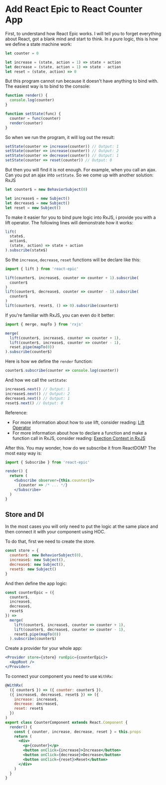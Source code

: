 # Add React Epic to React Counter App

First, to understand how React Epic works. I will tell you to forget everything about React, got a blank mind and start to think. In a pure logic, this is how we define a state machine work:

```jsx
let counter = 0

let increase = (state, action = 1) => state + action
let decrease = (state, action = 1) => state - action
let reset = (state, action) => 0
```

But this program cannot run because it doesn't have anything to bind with. The easiest way is to bind to the console:

```jsx
function render() {
  console.log(counter)
}

function setState(func) {
  counter = func(counter)
  render(counter)
}
```

So when we run the program, it will log out the result:

```jsx
setState(counter => increase(counter)) // Output: 1
setState(counter => increase(counter)) // Output: 2
setState(counter => decrease(counter)) // Output: 1
setState(counter => reset(counter)) // Output: 0
```

But then you will find it is not enough. For example, when you call an ajax. Can you put an ajax into `setState`. So we come up with another solution: RxJS

```jsx
let counter$ = new BehaviorSubject(0)

let increase$ = new Subject()
let decrease$ = new Subject()
let reset = new Subject()
```

To make it easier for you to bind pure logic into RxJS, i provide you with a lift operator. The following lines will demonstrate how it works:

```jsx
lift(
  state$,
  action$,
  (state, action) => state + action
).subscribe(state$)
```

So the `increase`, `decrease`, `reset` functions will be declare like this:

```jsx
import { lift } from 'react-epic'

lift(counter$, increase$, counter => counter + 1).subscribe(
  counter$
)
lift(counter$, decrease$, counter => counter - 1).subscribe(
  counter$
)
lift(counter$, reset$, () => 0).subscribe(counter$)
```

If you're familiar with RxJS, you can even do it better:

```jsx
import { merge, mapTo } from 'rxjs'

merge(
  lift(counter$, increase$, counter => counter + 1),
  lift(counter$, increase$, counter => counter - 1),
  reset.pipe(mapTo(0))
).subscribe(counter$)
```

Here is how we define the `render` function:

```jsx
counter$.subscribe(counter => console.log(counter))
```

And how we call the `setState`:

```jsx
increase$.next() // Output: 1
increase$.next() // Output: 2
decrease$.next() // Output: 1
reset$.next() // Output: 0
```

Reference:

- For more information about how to use lift, consider reading: [Lift Operator](LiftBehindTheScene.md)
- For more information about how to declare a function and make a function call in RxJS, consider reading: [Exection Context in RxJS](RxJSExecutionContext.md)

After this. You may wonder, how do we subscribe it from ReactDOM? The most easy way is:

```jsx
import { Subscribe } from 'react-epic'

render() {
  return (
    <Subscribe observer={this.counter$}>
      {counter => /* ... */}
    </Subscribe>
  )
}
```

## Store and DI

In the most cases you will only need to put the logic at the same place and then connect it with your component using HOC.

To do that, first we need to create the store.

```jsx
const store = {
  counter$: new BehaviorSubject(0),
  increase$: new Subject(),
  decrease$: new Subject(),
  reset$: new Subject()
}
```

And then define the app logic:

```jsx
const counterEpic = ({
  counter$,
  increase$,
  decrease$,
  reset$
}) =>
  merge(
    lift(counter$, increase$, counter => counter + 1),
    lift(counter$, decrease$, counter => counter - 1),
    reset$.pipe(mapTo(0))
  ).subscribe(counter$)
```

Create a provider for your whole app:

```jsx
<Provider store={store} runEpic={counterEpic}>
  <AppRoot />
</Provider>
```

To connect your component you need to use `WithRx`:

```jsx
@WithRx(
  ({ counter$ }) => ({ counter: counter$ }),
  ({ increase$, decrease$, reset$ }) => ({
    increase: increase$,
    decrease: decrease$,
    reset: reset$
  })
)
export class CounterComponent extends React.Component {
  render() {
    const { counter, increase, decrease, reset } = this.props
    return (
      <div>
        <p>{counter}</p>
        <button onClick={increase}>Increase</button>
        <button onClick={decrease}>Decrease</button>
        <button onClick={reset}>Reset</button>
      </div>
    )
  }
}
```
